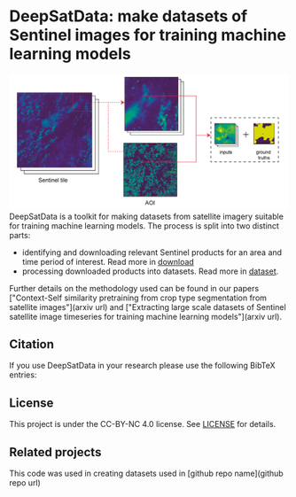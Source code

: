 # DeepSatData: make datasets of Sentinel images for training machine learning models
![plot](./diagram.png)
DeepSatData is a toolkit for making datasets from satellite imagery suitable for training machine learning models. 
The process is split into two distinct parts:
- identifying and downloading relevant Sentinel products for an area and time period of interest. Read more in  [download](./download)
- processing downloaded products into datasets. Read more in [dataset](./dataset). 
 
Further details on the methodology used can be found in our papers 
["Context-Self similarity pretraining from crop type segmentation from satellite images"](arxiv url) and 
["Extracting large scale datasets of Sentinel satellite image timeseries for training machine learning models"](arxiv url). 

## Citation
If you use DeepSatData in your research please use the following BibTeX entries:

## License
This project is under the CC-BY-NC 4.0 license. See [LICENSE](LICENSE) for details.

## Related projects
This code was used in creating datasets used in [github repo name](github repo url)